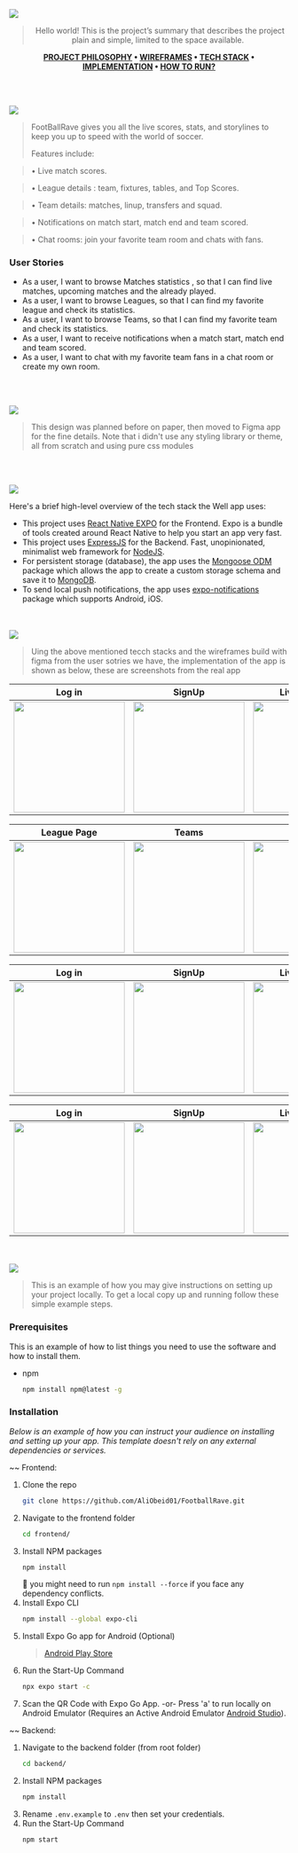 <img src="./readme/title1.svg"/>

<div align="center">

> Hello world! This is the project’s summary that describes the project plain and simple, limited to the space available.  

**[PROJECT PHILOSOPHY](https://github.com/julescript/well_app#-project-philosophy) • [WIREFRAMES](https://github.com/julescript/well_app#-wireframes) • [TECH STACK](https://github.com/julescript/well_app#-tech-stack) • [IMPLEMENTATION](https://github.com/julescript/well_app#-impplementation) • [HOW TO RUN?](https://github.com/julescript/well_app#-how-to-run)**

</div>

<br><br>


<img src="./readme/title2.svg"/>

> FootBallRave gives you all the live scores, stats, and storylines to keep you up to speed with the world of soccer.
> 
> Features include:

>• Live match scores.

>• League details : team, fixtures, tables, and Top Scores.

>• Team details: matches, linup, transfers and squad.

>• Notifications on match start, match end and team scored.

>• Chat rooms: join your favorite team room and chats with fans.

### User Stories
- As a user, I want to browse Matches statistics , so that I can find live matches, upcoming matches and the already played.
- As a user, I want to browse Leagues, so that I can find my favorite league and check its statistics.
- As a user, I want to browse Teams, so that I can find my favorite team and check its statistics.
- As a user, I want to receive notifications when a match start, match end and team scored.
- As a user, I want to chat with my favorite team fans in a chat room or create my own room.


<br><br>

<img src="./readme/title3.svg"/>

> This design was planned before on paper, then moved to Figma app for the fine details.
Note that i didn't use any styling library or theme, all from scratch and using pure css modules

<br><br>

<img src="./readme/title4.svg"/>

Here's a brief high-level overview of the tech stack the Well app uses:

- This project uses [React Native EXPO](https://expo.dev/) for the Frontend. Expo is a bundle of tools created around React Native to help you start an app very fast.
- This project uses [ExpressJS](https://expressjs.com/) for the Backend. Fast, unopinionated, minimalist web framework for [NodeJS](https://nodejs.org/en/).
- For persistent storage (database), the app uses the [Mongoose ODM](https://mongoosejs.com) package which allows the app to create a custom storage schema and save it to [MongoDB](https://www.mongodb.com).
- To send local push notifications, the app uses [expo-notifications](https://docs.expo.dev/versions/latest/sdk/notifications) package which supports Android, iOS.



<br><br>
<img src="./readme/title5.svg"/>

> Uing the above mentioned tecch stacks and the wireframes build with figma from the user sotries we have, the implementation of the app is shown as below, these are screenshots from the real app

| Log in                                       | SignUp                                            | Live Matches                                        | Leagues                                            |
|-----------------------------------------------|----------------------------------------------------|----------------------------------------------------|-------------------------------------------------------|
| <img src="./readme/Screenshot_20221126_025410_host.exp.svg" width="200"/> | <img src="./readme/Screenshot_20221126_025415_host.exp.svg" width="200"/> | <img src="./readme/Screenshot_20221125_183831_host.exp.svg" width="200"/> | <img src="./readme/Screenshot_20221126_025518_host.exp.svg" width="200"/> |


| League Page                                       | Teams                                            | Scored                                        | Fixtures                                            |
|-----------------------------------------------|----------------------------------------------------|----------------------------------------------------|-------------------------------------------------------|
| <img src="./readme/Screenshot_20221126_025529_host.exp.svg" width="200"/> | <img src="./readme/Screenshot_20221126_025529_host.exp.svg" width="200"/> | <img src="./readme/Screenshot_20221126_025639_host.exp.svg" width="200"/> | <img src="./readme/Screenshot_20221126_025743_host.exp.svg" width="200"/> |

| Log in                                       | SignUp                                            | Live Matches                                        | Leagues                                            |
|-----------------------------------------------|----------------------------------------------------|----------------------------------------------------|-------------------------------------------------------|
| <img src="./readme/Screenshot_20221126_025410_host.exp.svg" width="200"/> | <img src="./readme/Screenshot_20221126_025415_host.exp.svg" width="200"/> | <img src="./readme/Screenshot_20221125_183831_host.exp.svg" width="200"/> | <img src="./readme/Screenshot_20221126_025518_host.exp.svg" width="200"/> |

| Log in                                       | SignUp                                            | Live Matches                                        | Leagues                                            |
|-----------------------------------------------|----------------------------------------------------|----------------------------------------------------|-------------------------------------------------------|
| <img src="./readme/Screenshot_20221126_025410_host.exp.svg" width="200"/> | <img src="./readme/Screenshot_20221126_025415_host.exp.svg" width="200"/> | <img src="./readme/Screenshot_20221125_183831_host.exp.svg" width="200"/> | <img src="./readme/Screenshot_20221126_025518_host.exp.svg" width="200"/> |


<br><br>
<img src="./readme/title6.svg"/>


> This is an example of how you may give instructions on setting up your project locally.
To get a local copy up and running follow these simple example steps.

### Prerequisites

This is an example of how to list things you need to use the software and how to install them.
* npm
  ```sh
  npm install npm@latest -g
  ```

### Installation

_Below is an example of how you can instruct your audience on installing and setting up your app. This template doesn't rely on any external dependencies or services._

~~ Frontend:
1. Clone the repo
   ```sh
   git clone https://github.com/AliObeid01/FootballRave.git
   ```
2. Navigate to the frontend folder
   ```sh
   cd frontend/
   ```
3. Install NPM packages
   ```sh
   npm install
   ```
   🚨 you might need to run `npm install --force`  if you face any dependency conflicts.
4. Install Expo CLI
   ```sh
   npm install --global expo-cli
   ```
5. Install Expo Go app for Android (Optional)
   > [Android Play Store](https://play.google.com/store/apps/details?id=host.exp.exponent)
6. Run the Start-Up Command
   ```sh
   npx expo start -c
   ```
7. Scan the QR Code with Expo Go App.
    -or-
   Press 'a' to run locally on Android Emulator (Requires an Active Android Emulator [Android Studio](https://developer.android.com/studio/install)).
   
~~ Backend:
1. Navigate to the backend folder (from root folder)
   ```sh
   cd backend/
   ```
2. Install NPM packages
   ```sh
   npm install
   ```
3. Rename `.env.example` to `.env` then set your credentials.
4. Run the Start-Up Command
   ```sh
   npm start
   ```


